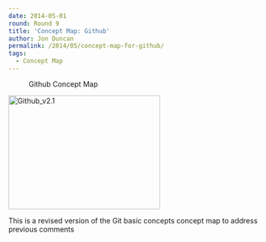 ```yaml
---
date: 2014-05-01
round: Round 9
title: 'Concept Map: Github'
author: Jon Duncan
permalink: /2014/05/concept-map-for-github/
tags:
  - Concept Map
---
```

<dl class="wp-caption alignnone" id="attachment_6924" style="width: 310px;">
  <dt class="wp-caption-dt">
  </dt>
  
  <dd class="wp-caption-dd">
    Github Concept Map
  </dd>
</dl>

[<img class="alignnone size-medium wp-image-7068" alt="Github_v2.1" src="http://teaching.software-carpentry.org/wp-content/uploads/2014/05/Github_v2.1-300x225.jpg" width="300" height="225" />][1]

This is a revised version of the Git basic concepts concept map to address previous comments

 [1]: http://teaching.software-carpentry.org/wp-content/uploads/2014/05/Github_v2.1.jpg
